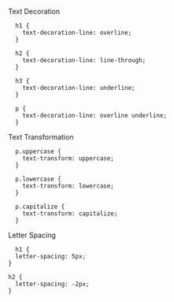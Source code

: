 Text Decoration

      h1 {
        text-decoration-line: overline;
      }
      
      h2 {
        text-decoration-line: line-through;
      }
      
      h3 {
        text-decoration-line: underline;
      }
      
      p {
        text-decoration-line: overline underline;
      }

Text Transformation

      p.uppercase {
        text-transform: uppercase;
      }
      
      p.lowercase {
        text-transform: lowercase;
      }
      
      p.capitalize {
        text-transform: capitalize;
      }

Letter Spacing

      h1 {
      letter-spacing: 5px;
    }
    
    h2 {
      letter-spacing: -2px;
    }

      





      

  
